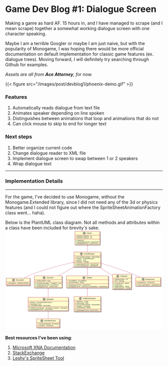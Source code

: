 # Game Dev Blog #1: Dialogue Screen

Making a game as hard AF. 15 hours in, and I have managed to scrape (and I mean scrape) together a somewhat working dialogue screen with one character speaking. 

<!--more-->

Maybe I am a terrible Googler or maybe I am just naive, but with the popularity of Monogame, I was hoping there would be more official documentation on default implementation for classic game features (ex. dialogue trees). Moving forward, I will definitely try searching through Github for examples.

*Assets are all from **Ace Attorney**, for now.*

{{< figure src="/images/post/devblog1/phoenix-demo.gif" >}}

### Features
1. Automatically reads dialogue from text file
2. Animates speaker depending on line spoken
3. Distinguishes between animations that loop and animations that do not
4. Can click mouse to skip to end for longer text

### Next steps
1. Better organize current code
2. Change dialogue reader to XML file
3. Implement dialogue screen to swap between 1 or 2 speakers
4. Wrap dialogue text

---
### Implementation Details
---
For the game, I've decided to use Monogame, without the Monogame.Extended library, since I did not need any of the 3d or physics features (and I could not figure out where the SpriteSheetAnimationFactory class went... haha).

Below is the PlantUML class diagram. Not all methods and attributes within a class have been included for brevity's sake.
![UML class diagram](/images/post/devblog1/uml_cd.png "PlantUML class diagram")

**Best resources I've been using**:
1. [Microsoft XNA Documentation](https://docs.microsoft.com/en-us/previous-versions/windows/xna/bb200104(v=xnagamestudio.41))
2. [StackExchange](https://gamedev.stackexchange.com/)
3. [Leshy's SpriteSheet Tool](https://www.leshylabs.com/apps/sstool/)
